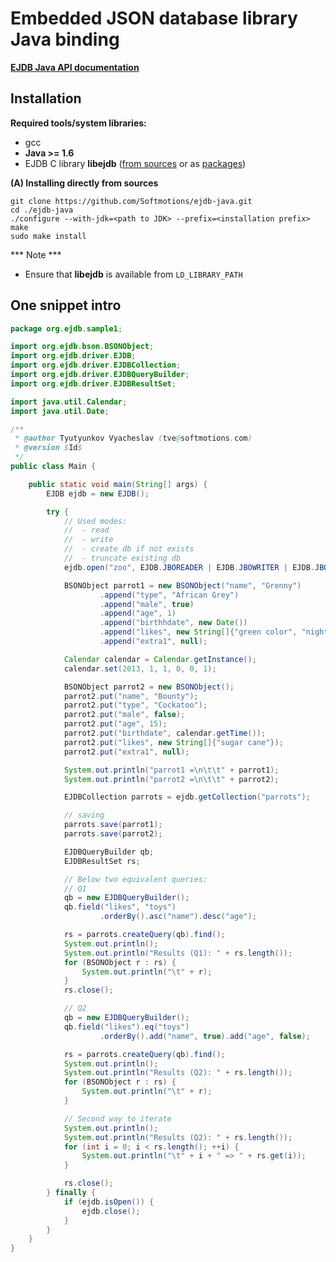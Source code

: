 Embedded JSON database library Java binding
============================================================

**[EJDB Java API documentation](http://ejdb.org/javadoc/)**

Installation
---------------------------------

**Required tools/system libraries:**

* gcc
* **Java >= 1.6**
* EJDB C library **libejdb** ([from sources](https://github.com/Softmotions/ejdb#building) or as [packages](https://github.com/Softmotions/ejdb#ejdb-binary-package-installation))

**(A) Installing directly from sources**

```
git clone https://github.com/Softmotions/ejdb-java.git
cd ./ejdb-java
./configure --with-jdk=<path to JDK> --prefix=<installation prefix>
make
sudo make install
```

*** Note ***

* Ensure that **libejdb** is available from `LD_LIBRARY_PATH` 

One snippet intro
---------------------------------

```Java
package org.ejdb.sample1;

import org.ejdb.bson.BSONObject;
import org.ejdb.driver.EJDB;
import org.ejdb.driver.EJDBCollection;
import org.ejdb.driver.EJDBQueryBuilder;
import org.ejdb.driver.EJDBResultSet;

import java.util.Calendar;
import java.util.Date;

/**
 * @author Tyutyunkov Vyacheslav (tve@softmotions.com)
 * @version $Id$
 */
public class Main {

    public static void main(String[] args) {
        EJDB ejdb = new EJDB();

        try {
            // Used modes:
            //  - read
            //  - write
            //  - create db if not exists
            //  - truncate existing db
            ejdb.open("zoo", EJDB.JBOREADER | EJDB.JBOWRITER | EJDB.JBOCREAT | EJDB.JBOTRUNC);

            BSONObject parrot1 = new BSONObject("name", "Grenny")
                    .append("type", "African Grey")
                    .append("male", true)
                    .append("age", 1)
                    .append("birthhdate", new Date())
                    .append("likes", new String[]{"green color", "night", "toys"})
                    .append("extra1", null);

            Calendar calendar = Calendar.getInstance();
            calendar.set(2013, 1, 1, 0, 0, 1);

            BSONObject parrot2 = new BSONObject();
            parrot2.put("name", "Bounty");
            parrot2.put("type", "Cockatoo");
            parrot2.put("male", false);
            parrot2.put("age", 15);
            parrot2.put("birthdate", calendar.getTime());
            parrot2.put("likes", new String[]{"sugar cane"});
            parrot2.put("extra1", null);

            System.out.println("parrot1 =\n\t\t" + parrot1);
            System.out.println("parrot2 =\n\t\t" + parrot2);

            EJDBCollection parrots = ejdb.getCollection("parrots");

            // saving
            parrots.save(parrot1);
            parrots.save(parrot2);

            EJDBQueryBuilder qb;
            EJDBResultSet rs;

            // Below two equivalent queries:
            // Q1
            qb = new EJDBQueryBuilder();
            qb.field("likes", "toys")
                    .orderBy().asc("name").desc("age");

            rs = parrots.createQuery(qb).find();
            System.out.println();
            System.out.println("Results (Q1): " + rs.length());
            for (BSONObject r : rs) {
                System.out.println("\t" + r);
            }
            rs.close();

            // Q2
            qb = new EJDBQueryBuilder();
            qb.field("likes").eq("toys")
                    .orderBy().add("name", true).add("age", false);

            rs = parrots.createQuery(qb).find();
            System.out.println();
            System.out.println("Results (Q2): " + rs.length());
            for (BSONObject r : rs) {
                System.out.println("\t" + r);
            }

            // Second way to iterate
            System.out.println();
            System.out.println("Results (Q2): " + rs.length());
            for (int i = 0; i < rs.length(); ++i) {
                System.out.println("\t" + i + " => " + rs.get(i));
            }

            rs.close();
        } finally {
            if (ejdb.isOpen()) {
                ejdb.close();
            }
        }
    }
}

```
